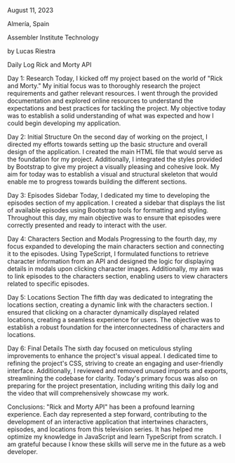 August 11, 2023

Almería, Spain

Assembler Institute Technology

by Lucas Riestra



Daily Log
Rick and Morty API


Day 1: Research 
Today, I kicked off my project based on the world of "Rick and Morty." My initial focus was to thoroughly research the project requirements and gather relevant resources.
I went through the provided documentation and explored online resources to understand the expectations and best practices for tackling the project.
My objective today was to establish a solid understanding of what was expected and how I could begin developing my application.


Day 2: Initial Structure
On the second day of working on the project, I directed my efforts towards setting up the basic structure and overall design of the application.
I created the main HTML file that would serve as the foundation for my project. Additionally, I integrated the styles provided by Bootstrap to give my project a visually pleasing and cohesive look.
My aim for today was to establish a visual and structural skeleton that would enable me to progress towards building the different sections.


Day 3: Episodes Sidebar
Today, I dedicated my time to developing the episodes section of my application.
I created a sidebar that displays the list of available episodes using Bootstrap tools for formatting and styling.
Throughout this day, my main objective was to ensure that episodes were correctly presented and ready to interact with the user.


Day 4: Characters Section and Modals
Progressing to the fourth day, my focus expanded to developing the main characters section and connecting it to the episodes.
Using TypeScript, I formulated functions to retrieve character information from an API and designed the logic for displaying details in modals upon clicking character images.
Additionally, my aim was to link episodes to the characters section, enabling users to view characters related to specific episodes.


Day 5: Locations Section
The fifth day was dedicated to integrating the locations section, creating a dynamic link with the characters section.
I ensured that clicking on a character dynamically displayed related locations, creating a seamless experience for users.
The objective was to establish a robust foundation for the interconnectedness of characters and locations.


Day 6: Final Details
The sixth day focused on meticulous styling improvements to enhance the project's visual appeal.
I dedicated time to refining the project's CSS, striving to create an engaging and user-friendly interface.
Additionally, I reviewed and removed unused imports and exports, streamlining the codebase for clarity.
Today's primary focus was also on preparing for the project presentation, including writing this daily log and the video that will comprehensively showcase my work.


Conclusions:
"Rick and Morty API" has been a profound learning experience.
Each day represented a step forward, contributing to the development of an interactive application that intertwines characters, episodes, and locations from this television series.
It has helped me optimize my knowledge in JavaScript and learn TypeScript from scratch. I am grateful because I know these skills will serve me in the future as a web developer.


